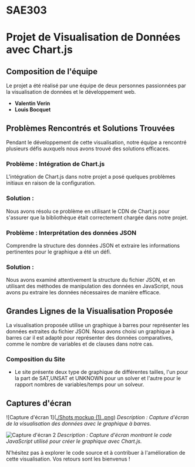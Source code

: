 # SAE303
# Projet de Visualisation de Données avec Chart.js

## Composition de l'équipe
Le projet a été réalisé par une équipe de deux personnes passionnées par la visualisation de données et le développement web.

- **Valentin Verin** 
- **Louis Bocquet** 

## Problèmes Rencontrés et Solutions Trouvées
Pendant le développement de cette visualisation, notre équipe a rencontré plusieurs défis auxquels nous avons trouvé des solutions efficaces.

### Problème : Intégration de Chart.js
L'intégration de Chart.js dans notre projet a posé quelques problèmes initiaux en raison de la configuration.

### Solution :
Nous avons résolu ce problème en utilisant le CDN de Chart.js pour s'assurer que la bibliothèque était correctement chargée dans notre projet. 

### Problème : Interprétation des données JSON
Comprendre la structure des données JSON et extraire les informations pertinentes pour le graphique a été un défi.

### Solution :
Nous avons examiné attentivement la structure du fichier JSON, et en utilisant des méthodes de manipulation des données en JavaScript, nous avons pu extraire les données nécessaires de manière efficace.

## Grandes Lignes de la Visualisation Proposée
La visualisation proposée utilise un graphique à barres pour représenter les données extraites du fichier JSON. Nous avons choisi un graphique à barres car il est adapté pour représenter des données comparatives, comme le nombre de variables et de clauses dans notre cas.

### Composition du Site
- Le  site présente deux type de graphique de différentes tailles, l'un pour la part de SAT,UNSAT et UNKNOWN pour un solver et l'autre pour le rapport nombres de variables/temps pour un solveur.

## Captures d'écran
![Capture d'écran 1]([./Shots mockup (1)..png](https://github.com/LouisBoc/SAE303/blob/main/Shots%20mockup%20(1)..png?raw=true))
*Description : Capture d'écran de la visualisation des données avec le graphique à barres.*

![Capture d'écran 2](screenshots/screenshot2.png)
*Description : Capture d'écran montrant le code JavaScript utilisé pour créer le graphique avec Chart.js.*

N'hésitez pas à explorer le code source et à contribuer à l'amélioration de cette visualisation. Vos retours sont les bienvenus !
